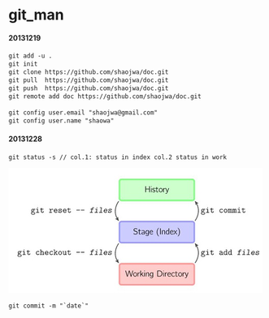 # git_man
#### 20131219

    git add -u .
	git init 
	git clone https://github.com/shaojwa/doc.git
	git pull  https://github.com/shaojwa/doc.git
	git push  https://github.com/shaojwa/doc.git
	git remote add doc https://github.com/shaojwa/doc.git
	
	git config user.email "shaojwa@gmail.com"
	git config user.name "shaowa"
	
#### 20131228

	git status -s // col.1: status in index col.2 status in work

![git switch](sw.jpg)

    git commit -m "`date`"